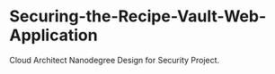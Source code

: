 # Securing-the-Recipe-Vault-Web-Application
Cloud Architect Nanodegree Design for Security Project.
